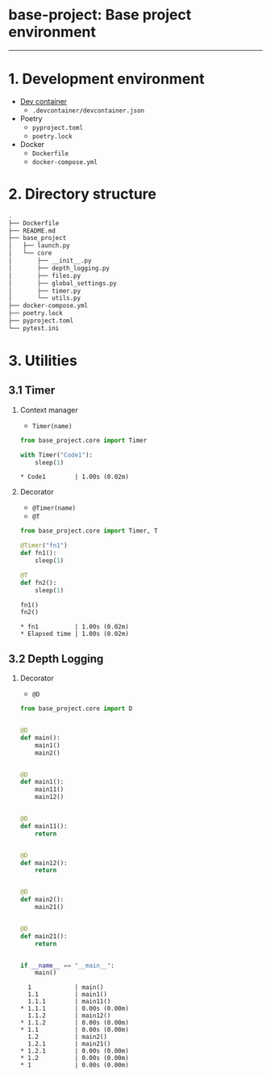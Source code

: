 # base-project: Base project environment

---

# 1. Development environment

- [Dev container](https://code.visualstudio.com/docs/devcontainers/containers)
  - `.devcontainer/devcontainer.json`
- Poetry
  - `pyproject.toml`
  - `poetry.lock`
- Docker
  - `Dockerfile`
  - `docker-compose.yml`

# 2. Directory structure

```bash
.
├── Dockerfile
├── README.md
├── base_project
│   ├── launch.py
│   └── core
│       ├── __init__.py
│       ├── depth_logging.py
│       ├── files.py
│       ├── global_settings.py
│       ├── timer.py
│       └── utils.py
├── docker-compose.yml
├── poetry.lock
├── pyproject.toml
└── pytest.ini
```

# 3. Utilities

## 3.1 Timer

1. Context manager

   - `Timer(name)`

   ```python
   from base_project.core import Timer

   with Timer("Code1"):
       sleep(1)
   ```

   ```
   * Code1        | 1.00s (0.02m)
   ```

2. Decorator

   - `@Timer(name)`
   - `@T`

   ```python
   from base_project.core import Timer, T

   @Timer("fn1")
   def fn1():
       sleep(1)

   @T
   def fn2():
       sleep(1)

   fn1()
   fn2()
   ```

   ```
   * fn1          | 1.00s (0.02m)
   * Elapsed time | 1.00s (0.02m)
   ```

## 3.2 Depth Logging

1. Decorator

   - `@D`

   ```python
   from base_project.core import D


   @D
   def main():
       main1()
       main2()


   @D
   def main1():
       main11()
       main12()


   @D
   def main11():
       return


   @D
   def main12():
       return


   @D
   def main2():
       main21()


   @D
   def main21():
       return


   if __name__ == "__main__":
       main()
   ```

   ```
     1            | main()
     1.1          | main1()
     1.1.1        | main11()
   * 1.1.1        | 0.00s (0.00m)
     1.1.2        | main12()
   * 1.1.2        | 0.00s (0.00m)
   * 1.1          | 0.00s (0.00m)
     1.2          | main2()
     1.2.1        | main21()
   * 1.2.1        | 0.00s (0.00m)
   * 1.2          | 0.00s (0.00m)
   * 1            | 0.00s (0.00m)
   ```
